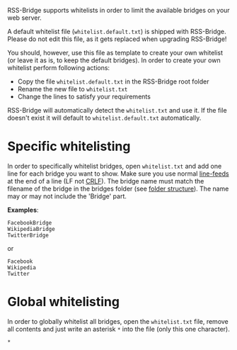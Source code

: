 RSS-Bridge supports whitelists in order to limit the available bridges on your web server.

A default whitelist file (`whitelist.default.txt`) is shipped with RSS-Bridge. Please do not edit this file, as it gets replaced when upgrading RSS-Bridge!

You should, however, use this file as template to create your own whitelist (or leave it as is, to keep the default bridges). In order to create your own whitelist perform following actions:

* Copy the file `whitelist.default.txt` in the RSS-Bridge root folder
* Rename the new file to `whitelist.txt`
* Change the lines to satisfy your requirements

RSS-Bridge will automatically detect the `whitelist.txt` and use it. If the file doesn't exist it will default to `whitelist.default.txt` automatically.

# Specific whitelisting

In order to specifically whitelist bridges, open `whitelist.txt` and add one line for each bridge you want to show. Make sure you use normal [line-feeds](https://en.wikipedia.org/wiki/Newline "Line-feed") at the end of a line (LF not [CRLF](https://en.wikipedia.org/wiki/Carriage_return "Carriage-return line-feed")). The bridge name must match the filename of the bridge in the bridges folder (see [folder structure](../04_For_Developers/03_Folder_structure.md)). The name may or may not include the 'Bridge' part.

**Examples**:
```TEXT
FacebookBridge
WikipediaBridge
TwitterBridge
```

or

```TEXT
Facebook
Wikipedia
Twitter
```

# Global whitelisting

In order to globally whitelist all bridges, open the `whitelist.txt` file, remove all contents and just write an asterisk `*` into the file (only this one character).

```TEXT
*
```